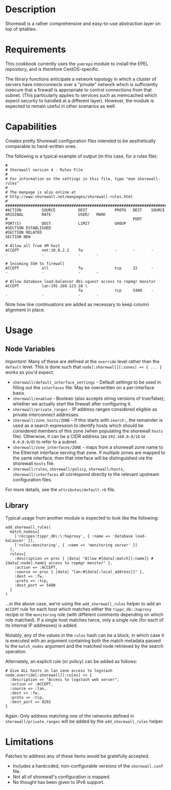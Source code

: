 Description
===========

Shorewall is a rather comprehensive and easy-to-use abstraction layer on top of
iptables.


Requirements
============

This cookbook currently uses the `yumrepo` module to install the EPEL
repository, and is therefore CentOS-specific.

The library functions anticipate a network topology in which a cluster of
servers have interconnects over a "private" network which is sufficiently
insecure that a firewall is appropriate to control connections from that
subnet. (This particularly applies to services such as memcached which expect
security to handled at a different layer). However, the module is expected to
remain useful in other scenarios as well.


Capabilities
============

Creates pretty Shorewall configuration files intended to be aesthetically
comparable to hand-written ones.

The following is a typical example of output (in this case, for a rules file):

    #
    # Shorewall version 4 - Rules File
    #
    # For information on the settings in this file, type "man shorewall-rules"
    #
    # The manpage is also online at
    # http://www.shorewall.net/manpages/shorewall-rules.html
    #
    ############################################################################################################################
    #ACTION         SOURCE          DEST            PROTO   DEST    SOURCE          ORIGINAL        RATE            USER/   MARK
    #                                                       PORT    PORT(S)         DEST            LIMIT           GROUP
    #SECTION ESTABLISHED
    #SECTION RELATED
    SECTION NEW

    # Allow all from VM host
    ACCEPT          net:10.0.2.2    fw              -       -       -               -               -               -       -

    # Incoming SSH to firewall
    ACCEPT          all             fw              tcp     22      -               -               -               -       -

    # Allow database load-balancer db1.vguest access to repmgr monitor
    ACCEPT          lan:192.168.123.10 \
                                    fw              tcp     5480    -               -               -               -       -

Note how line continuations are added as necessary to keep column alignment in place.


Usage
=====

Node Variables
--------------

*Important:* Many of these are defined at the `override` level rather than the
`default` level. This is done such that `node[:shorewall][:zones] << { ... }`
works as you'd expect.

* `shorewall/default_interface_settings` - Default settings to be used in
  filling out the `interfaces` file. May be overwritten on a per-interface basis.
* `shorewall/enabled` - Boolean (also accepts string versions of true/false);
  whether we actually start the firewall after configuring it.
* `shorewall/private_ranges` - IP address ranges considered eligible as private
  interconnect addresses.
* `shorewall/zone_hosts/ZONE` - if this starts with `search:`, the remainder is
  used as a search expression to identify hosts which should be considered
  members of this zone (when populating the shorewall `hosts` file). Otherwise,
  it can be a CIDR address (as `192.168.0.0/16` or `0.0.0.0/0`) to refer to a
  subnet.
* `shorewall/zone_interfaces/ZONE` - maps from a shorewall zone name to the
  Ethernet interface serving that zone. If multiple zones are mapped to the
  same interface, then that interface will be distinguished via the shorewall
  `hosts` file.
* `shorewall/rules`, `shorewall/policy`, `shorewall/hosts`,
  `shorewall/interfaces` all correspond directly to the relevant upstream
  configuration files.

For more details, see the `attributes/default.rb` file.


Library
-------

Typical usage from another module is expected to look like the following:

    add_shorewall_rules(
      match_nodes=[
        ['recipes:tippr_db\:\:haproxy', { :name => 'database load-balancer' }],
        ['roles:monitoring', { :name => 'monitoring server' }]
      ],
      rules={
        :description => proc { |data| "Allow #{data[:match][:name]} #{data[:node].name} access to repmgr monitor" },
        :action => :ACCEPT,
        :source => proc { |data| "lan:#{data[:local_address]}" },
        :dest => :fw,
        :proto => :tcp,
        :dest_port => 5480
      }
    )

...in the above case, we're using the `add_shorewall_rules` helper to add an
`ACCEPT` rule for each host which matches either the `tippr_db::haproxy` recipe
or the `monitoring` role (with different comments depending on which role
matched). If a single host matches twice, only a single rule (for each of its
internal IP addresses) is added.

Notably, any of the values in the `rules` hash can be a block, in which case it
is executed with an argument containing both the match metadata passed to the
`match_nodes` argument and the matched node retrieved by the search operation.

Alternately, an explicit rule (or policy) can be added as follows:

    # Give ALL hosts in lan zone access to logstash
    node.override[:shorewall][:rules] << {
      :description => "Access to logstash web server",
      :action => :ACCEPT,
      :source => :lan,
      :dest => :fw,
      :proto => :tcp,
      :dest_port => 9292
    }

Again: Only address matching one of the networks defined in
`shorewall/private_ranges` will be added by the `add_shorewall_rules` helper.


Limitations
===========

Patches to address any of these items would be gratefully accepted.

* Includes a hardcoded, non-configurable versions of the `shorewall.conf` file.
* Not all of shorewall's configuration is mapped.
* No thought has been given to IPv6 support.